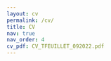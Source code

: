 ```yaml
---
layout: cv
permalink: /cv/
title: CV
nav: true
nav_order: 4
cv_pdf: CV_TFEUILLET_092022.pdf
---
```

